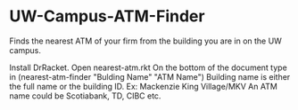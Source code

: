 # UW-Campus-ATM-Finder
Finds the nearest ATM of your firm from the building you are in on the UW campus.

 Install DrRacket.
 Open nearest-atm.rkt
 On the bottom of the document type in (nearest-atm-finder "Bulding Name" "ATM Name")
 Building name is either the full name or the building ID. Ex: Mackenzie King Village/MKV
 An ATM name could be Scotiabank, TD, CIBC etc.
